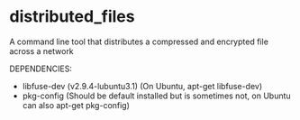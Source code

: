 # distributed_files
A command line tool that distributes a compressed and encrypted file across a network

DEPENDENCIES:

* libfuse-dev (v2.9.4-lubuntu3.1) (On Ubuntu, apt-get libfuse-dev)
* pkg-config (Should be default installed but is sometimes not, on Ubuntu can also apt-get pkg-config)
